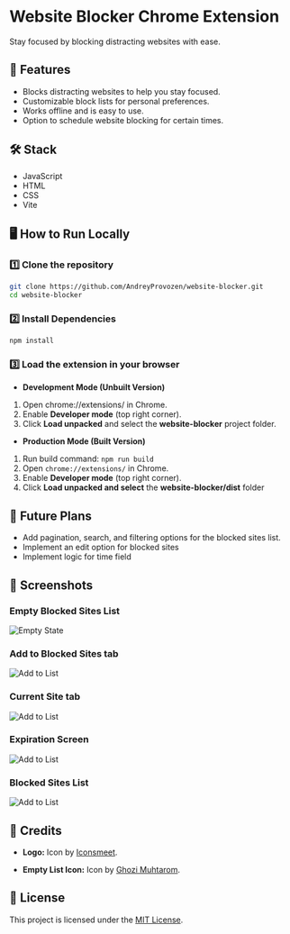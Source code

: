 # Website Blocker Chrome Extension

Stay focused by blocking distracting websites with ease.

## 🚀 Features

- Blocks distracting websites to help you stay focused.
- Customizable block lists for personal preferences.
- Works offline and is easy to use.
- Option to schedule website blocking for certain times.

## 🛠 Stack

- JavaScript
- HTML
- CSS
- Vite

## 🖥️ How to Run Locally

### 1️⃣ Clone the repository

```bash
git clone https://github.com/AndreyProvozen/website-blocker.git
cd website-blocker
```

### 2️⃣ Install Dependencies

```bash
npm install
```

### 3️⃣ Load the extension in your browser

- **Development Mode (Unbuilt Version)**

1. Open chrome://extensions/ in Chrome.
1. Enable **Developer mode** (top right corner).
1. Click **Load unpacked** and select the **website-blocker** project folder.

- **Production Mode (Built Version)**

1. Run build command: `npm run build`
1. Open `chrome://extensions/` in Chrome.
1. Enable **Developer mode** (top right corner).
1. Click **Load unpacked and select** the **website-blocker/dist** folder

## 🎯 Future Plans

- Add pagination, search, and filtering options for the blocked sites list.
- Implement an edit option for blocked sites
- Implement logic for time field

## 📸 Screenshots

### Empty Blocked Sites List

![Empty State](./src/screenshots/empty-state.png)

### Add to Blocked Sites tab

![Add to List](./src/screenshots/add-to-list.png)

### Current Site tab

![Add to List](./src/screenshots/current-site.png)

### Expiration Screen

![Add to List](./src/screenshots/expiration-screen.png)

### Blocked Sites List

![Add to List](./src/screenshots/blocked-list.png)

## 🎨 Credits

- **Logo:** Icon by [Iconsmeet](https://www.freepik.com/icon/web-lock_18495899#fromView=search&page=6&position=22&uuid=759a42bf-e5b1-44cf-acc9-d8ecd9995534).

- **Empty List Icon:** Icon by [Ghozi Muhtarom](https://www.flaticon.com/free-icons/no-data).

## 📜 License

This project is licensed under the [MIT License](https://mit-license.org/).
